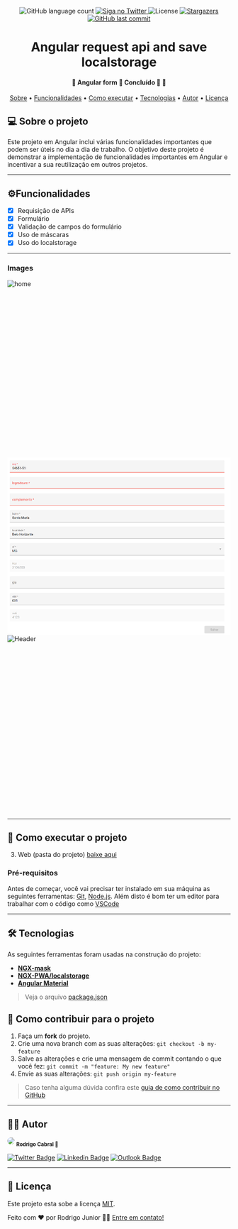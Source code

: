 <p align="center">
  <img alt="GitHub language count"
  src="https://img.shields.io/badge/languages-2-green">

  <a href="https://twitter.com/Legend_Attack">
    <img alt="Siga no Twitter" src="https://img.shields.io/twitter/url?style=social&url=https%3A%2F%2Ftwitter.com%2FLegend_Attack">
  </a>

  <img alt="License" src="https://img.shields.io/badge/license-MIT-brightgreen">
   <a href="https://github.com/RodrigoJuniorLiyah/Happy---Rocketseat/stargazers">
    <img alt="Stargazers" src="https://img.shields.io/github/stars/RodrigoJuniorLiyah/Happy---Rocketseat?style=social">
  </a>

  <a href="https://github.com/RodrigoJuniorLiyah/Happy---Rocketseat/commits/master">
    <img alt="GitHub last commit" src="https://img.shields.io/github/last-commit/RodrigoJuniorLiyah/Star-Wars">
  </a>
</p>

<h1 align="center">
  Angular request api and save localstorage
</h1>

<h4 align="center"> 
	🚧  Angular form 🖖 Concluído 🚀 🚧
</h4>

<p align="center">
 <a href="#-sobre-o-projeto">Sobre</a> •
 <a href="#-funcionalidades">Funcionalidades</a> •
 <a href="#-como-executar-o-projeto">Como executar</a> • 
 <a href="#-tecnologias">Tecnologias</a> • 
 <a href="#-autor">Autor</a> • 
 <a href="#user-content--licença">Licença</a>
</p>

## 💻 Sobre o projeto

Este projeto em Angular inclui várias funcionalidades importantes que podem ser úteis no dia a dia de trabalho. O objetivo deste projeto é demonstrar a implementação de funcionalidades importantes em Angular e incentivar a sua reutilização em outros projetos.

---

## ⚙️Funcionalidades

- [x] Requisição de APIs
- [x] Formulário
- [x] Validação de campos do formulário
- [x] Uso de máscaras
- [x] Uso do localstorage

---

### Images

<p align="center" style="display: flex; align-items: flex-start; justify-content: center;flex-direction: column">
<img alt="home" title="home" src="./assets/printscreen/layout.png" height="400">
<img alt="guia" title="guia inicial" src="./assets/printscreen/validation.png" height="400">
<img alt="Header" title="Header" src="./assets/printscreen/projetoStarWars/localstorage.png" height="400">
</p>

---

## 🚀 Como executar o projeto

3. Web (pasta do projeto) <a href="https://github.com/RodrigoJuniorLiyah/Angular-request-api-and-save-localstorage/archive/refs/heads/main.zip">baixe aqui</a>


### Pré-requisitos

Antes de começar, você vai precisar ter instalado em sua máquina as seguintes ferramentas:
[Git](https://git-scm.com), [Node.js](https://nodejs.org/en/).
Além disto é bom ter um editor para trabalhar com o código como [VSCode](https://code.visualstudio.com/)

---

## 🛠 Tecnologias

As seguintes ferramentas foram usadas na construção do projeto:

-   **[NGX-mask](https://www.npmjs.com/package/ngx-mask)**
-   **[NGX-PWA/localstorage](https://www.npmjs.com/package/@ngx-pwa/local-storage)**
-   **[Angular Material](https://material.angular.io/)**

> Veja o arquivo [package.json](https://github.com/RodrigoJuniorLiyah/Angular-request-api-and-save-localstorage/blob/main/package.json)

## 💪 Como contribuir para o projeto

1. Faça um **fork** do projeto.
2. Crie uma nova branch com as suas alterações: `git checkout -b my-feature`
3. Salve as alterações e crie uma mensagem de commit contando o que você fez: `git commit -m "feature: My new feature"`
4. Envie as suas alterações: `git push origin my-feature`

  > Caso tenha alguma dúvida confira este [guia de como contribuir no GitHub](./CONTRIBUTING.md)
---

## 🐱‍👤 Autor

 <img style="border-radius: 50%;" src="https://avatars3.githubusercontent.com/u/58194578?s=460&u=2cce4cfe93c827e033d632f223d61ffebc496c00&v=4" width="100px;"/>
 <sub><b>Rodrigo Cabral 🚀</b></sub>
 <br />

[![Twitter Badge](https://img.shields.io/badge/-@Legend_Attack-1ca0f1?style=flat-square&labelColor=1ca0f1&logo=twitter&logoColor=white&link=https://twitter.com/tgmarinho)](https://twitter.com/Legend_Attack) [![Linkedin Badge](https://img.shields.io/badge/-Rodrigo-blue?style=flat-square&logo=Linkedin&logoColor=white&link=https://www.linkedin.com/in/rodrigo-junior/)](https://www.linkedin.com/in/rodrigo-junior-969184166/)
[![Outlook Badge](https://img.shields.io/badge/-rodrigo.junior7@outlook.com-c14438?style=flat-square&logo=Outlook&logoColor=white&link=mailto:rodrigo.junior7@outlook.com)](mailto:rodrigo.junior7@outlook.com)

---

## 📝 Licença

Este projeto esta sobe a licença [MIT](./LICENSE).

Feito com ❤️ por Rodrigo Junior 👋🏽 [Entre em contato!](https://www.linkedin.com/in/rodrigo-cabral-dev/)

